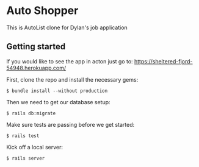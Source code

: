 # Auto Shopper

This is AutoList clone for Dylan's job application

## Getting started

If you would like to see the app in acton just go to: https://sheltered-fjord-54948.herokuapp.com/ 

First, clone the repo and install the necessary gems:

```
$ bundle install --without production
```

Then we need to get our database setup: 

```
$ rails db:migrate
```

Make sure tests are passing before we get started:

```
$ rails test
```

Kick off a local server: 

```
$ rails server
```
